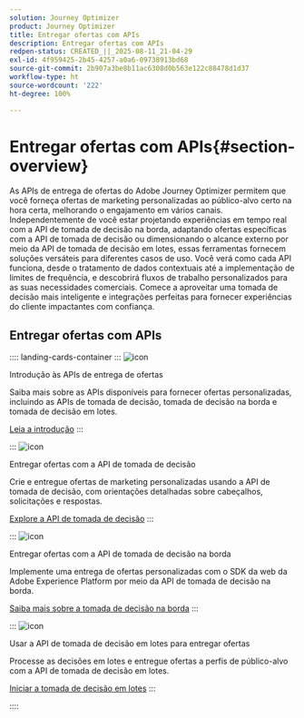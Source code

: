```yaml
---
solution: Journey Optimizer
product: Journey Optimizer
title: Entregar ofertas com APIs
description: Entregar ofertas com APIs
redpen-status: CREATED_||_2025-08-11_21-04-29
exl-id: 4f959425-2b45-4257-a0a6-09738913bd68
source-git-commit: 2b907a3be8b11ac6308d0b563e122c88478d1d37
workflow-type: ht
source-wordcount: '222'
ht-degree: 100%

---
```


# Entregar ofertas com APIs{#section-overview}

As APIs de entrega de ofertas do Adobe Journey Optimizer permitem que você forneça ofertas de marketing personalizadas ao público-alvo certo na hora certa, melhorando o engajamento em vários canais. Independentemente de você estar projetando experiências em tempo real com a API de tomada de decisão na borda, adaptando ofertas específicas com a API de tomada de decisão ou dimensionando o alcance externo por meio da API de tomada de decisão em lotes, essas ferramentas fornecem soluções versáteis para diferentes casos de uso. Você verá como cada API funciona, desde o tratamento de dados contextuais até a implementação de limites de frequência, e descobrirá fluxos de trabalho personalizados para as suas necessidades comerciais. Comece a aproveitar uma tomada de decisão mais inteligente e integrações perfeitas para fornecer experiências do cliente impactantes com confiança.

## Entregar ofertas com APIs

:::: landing-cards-container
:::
![icon](https://cdn.experienceleague.adobe.com/icons/book.svg)

Introdução às APIs de entrega de ofertas

Saiba mais sobre as APIs disponíveis para fornecer ofertas personalizadas, incluindo as APIs de tomada de decisão, tomada de decisão na borda e tomada de decisão em lotes.

[Leia a introdução](../using/offers/api-reference/offer-delivery-api/start-offer-delivery-apis.md)
:::

:::
![icon](https://cdn.experienceleague.adobe.com/icons/code-branch.svg)

Entregar ofertas com a API de tomada de decisão

Crie e entregue ofertas de marketing personalizadas usando a API de tomada de decisão, com orientações detalhadas sobre cabeçalhos, solicitações e respostas.

[Explore a API de tomada de decisão](../using/offers/api-reference/offer-delivery-api/decisioning-api.md)
:::

:::
![icon](https://cdn.experienceleague.adobe.com/icons/gear.svg)

Entregar ofertas com a API de tomada de decisão na borda

Implemente uma entrega de ofertas personalizadas com o SDK da web da Adobe Experience Platform por meio da API de tomada de decisão na borda.

[Saiba mais sobre a tomada de decisão na borda](../using/offers/api-reference/offer-delivery-api/edge-decisioning-api.md)
:::

:::
![icon](https://cdn.experienceleague.adobe.com/icons/list-check.svg)

Usar a API de tomada de decisão em lotes para entregar ofertas

Processe as decisões em lotes e entregue ofertas a perfis de público-alvo com a API de tomada de decisão em lotes.

[Iniciar a tomada de decisão em lotes](../using/offers/api-reference/offer-delivery-api/batch-decisioning-api.md)
:::

::::
